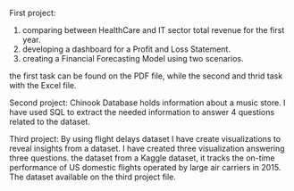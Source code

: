 First project: 
1) comparing between HealthCare and IT sector total revenue for the first year.
2) developing a dashboard for a Profit and Loss Statement.
3) creating a Financial Forecasting Model using two scenarios.

the first task can be found on the PDF file, while the second and thrid task with the Excel file.

Second project: Chinook Database holds information about a music store. I have used SQL to extract the needed information to answer 4 questions related to the dataset.

Third project: By using flight delays dataset I have create visualizations to reveal insights from a dataset. I have created three visualization answering three questions.
the dataset from a Kaggle dataset, it tracks the on-time performance of US domestic flights operated by large air carriers in 2015. The dataset available on the third project file.
